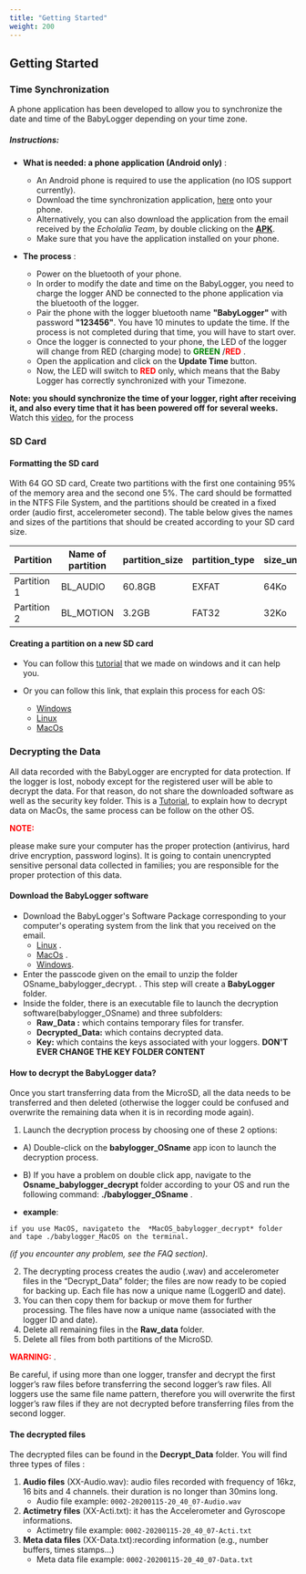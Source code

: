 ```yaml
---
title: "Getting Started"
weight: 200
---
```


## Getting Started



### Time Synchronization

A phone application has been developed to allow you to synchronize the date and time of the BabyLogger depending on your time zone.

##### Instructions:

- **What is needed: a phone application (Android only)** :
  - An Android phone is required to use the application (no IOS support currently).
  - Download the time synchronization application, [here](https://s3.console.aws.amazon.com/s3/object/packages.babycloudlab.com/ble_init.apk?region=eu-west-1&tab=overview) onto your phone.
  - Alternatively, you can also download the application from the email received by the *Echolalia Team*, by double clicking on the **[APK](xxx)**.
  - Make sure that you have the application installed on your phone.
    
- **The process** :
  - Power on the bluetooth of your phone.
  - In order to modify the date and time on the BabyLogger, you need to charge the logger AND be connected to the phone application via the bluetooth of the logger.
  - Pair the phone with the logger bluetooth name **"BabyLogger"** with password **"123456"**. You have 10 minutes to update the time. If the process is not completed during that time, you will have to start over.
  - Once the logger is connected to your phone, the LED of the logger will change from RED (charging  mode) to <span style="color:green">**GREEN** </span>/<span style="color:red">**RED** </span>.
  - Open the application and click on the **Update Time** button.
  - Now, the LED will switch to <span style="color:red">**RED** </span> only, which means that the Baby Logger has correctly synchronized with your Timezone.

**Note: you should synchronize the time of your logger, right after receiving it, and also every time that it has been powered off for several weeks.**
Watch this [video](/), for the process



### SD Card

####  Formatting the SD card
With 64 GO SD card, Create two partitions with the first one containing 95% of the memory area and the second one 5%. The card should be formatted in the NTFS File System, and the partitions should be created in a fixed order (audio first, accelerometer second). The table below gives the names and sizes of the partitions that should be created according to your SD card size.



Partition| Name of partition| partition_size | partition_type| size_unity_allocation
--- |--- |--- | --- | ---
Partition 1 | BL_AUDIO|60.8GB |EXFAT| 64Ko 
Partition 2 | BL_MOTION |3.2GB |FAT32| 32Ko 

#### Creating a partition on a new SD card
- You can follow this [tutorial](https://www.youtube.com/watch?v=OZVFvBzQRbs&feature=youtu.be) that we made on windows and it can help you.
 

- Or you can follow this link, that explain this process for each OS:
    - [Windows](https://www.wikihow.com/Partition-an-SD-Card#Windows_sub) 
    - [Linux](https://askubuntu.com/questions/240f497/partitioning-sd-card) 
    - [MacOs](https://www.wikihow.com/Partition-an-SD-Card#Mac-OS-X_sub)



### Decrypting the Data
All data recorded with the BabyLogger are encrypted for data protection. If the logger is lost, nobody except for the registered user will be able to decrypt the data. For that reason, do not share the downloaded software as well as the security key folder.
This is a [Tutorial](/), to explain how to decrypt data on MacOs, the same process can be follow on the other OS.
<!--more-->

**<p style="color:red">NOTE:</p>**
    please make sure your computer has the proper protection (antivirus, hard drive encryption, password logins). It is going to contain unencrypted sensitive personal data collected in families; you are responsible for the proper protection of this data.
 
#### Download the BabyLogger software
   - Download the BabyLogger's Software Package corresponding to your computer's operating system from the link that you received on the email.
     -  [Linux](/Linux_babylogger_decrypt.zip) .
     -  [MacOs](MacOS_babylogger_decrypt.zip) .
     -  [Windows](Windows_babylogger_decrypt.zip). 
   - Enter the passcode given on the email  to unzip the folder OSname_babylogger_decrypt.
 . This step will create a **BabyLogger** folder.
   - Inside the folder, there is an executable file to launch the decryption software(babylogger_OSname) and three subfolders: 
     - **Raw_Data :** which contains temporary files for transfer.
     - **Decrypted_Data:** which contains decrypted data.
     - **Key:** which contains the keys associated with your loggers. **DON'T EVER CHANGE THE KEY FOLDER CONTENT**
  

#### How to decrypt the BabyLogger data?
Once you start transferring data from the MicroSD, all the data needs to be transferred and then deleted (otherwise the logger could be confused and overwrite the remaining data when it is in recording mode again).

 1. Launch the decryption process by choosing one of these 2 options:
  - A) Double-click on the **babylogger_OSname** app icon to launch the decryption process.
  
  - B) If you have a problem on double click app, navigate to the **Osname_babylogger_decrypt** folder according to your OS and run the following command: **./babylogger_OSname** .
   - **example**:
  
    if you use MacOS, navigateto the  *MacOS_babylogger_decrypt* folder and tape ./babylogger_MacOS on the terminal.
  *(if you encounter any problem, see the FAQ section)*.
  
 2. The decrypting process creates the audio (.wav) and accelerometer files in the “Decrypt_Data” folder; the files are now ready to be copied for backing up. Each file has now a unique name (LoggerID and date).
 3. You can then copy them for backup or move them for further processing. The files have now a unique name (associated with the logger ID and date).
 4. Delete all remaining files in the **Raw_data** folder.
 5. Delete all files from both partitions of the MicroSD.


<span style="color:red">**WARNING:** </span>.


 Be careful, if using more than one logger, transfer and decrypt the first logger’s raw files before transferring the second logger’s raw files. All loggers use the same file name pattern, therefore you will overwrite the first logger’s raw files if they are not decrypted before transferring files from the second logger.
#### The decrypted files
The decrypted files can be found in the **Decrypt_Data** folder. You will find three types of files :

 1. **Audio files** (XX-Audio.wav): audio files recorded with frequency of 16kz, 16 bits and 4 channels. their duration is no longer than 30mins long.
    - Audio file example: `0002-20200115-20_40_07-Audio.wav`
 2. **Actimetry files**  (XX-Acti.txt): it has the  Accelerometer and Gyroscope informations. 
    - Actimetry file example: `0002-20200115-20_40_07-Acti.txt`
 3. **Meta data files** (XX-Data.txt):recording information (e.g., number buffers, times stamps...)
    - Meta data file example: `0002-20200115-20_40_07-Data.txt`